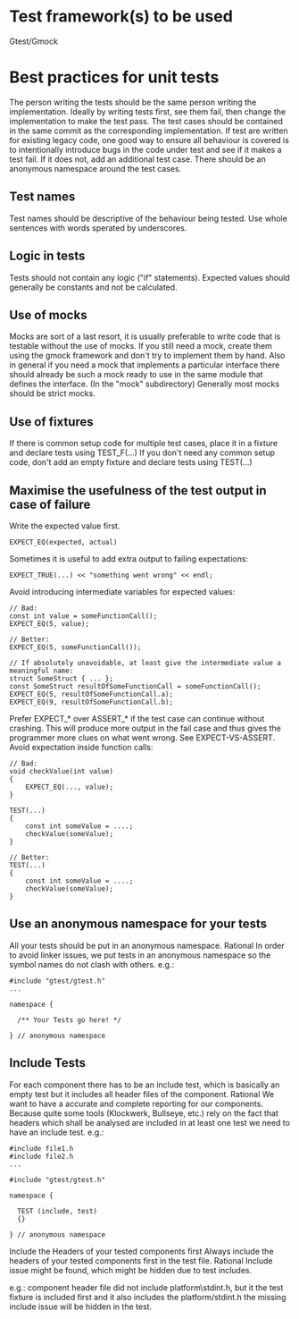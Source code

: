 # Test framework(s) to be used
Gtest/Gmock


# Best practices for unit tests

The person writing the tests should be the same person writing the implementation. Ideally by writing tests first, see them fail, then change the implementation to make the test pass.
The test cases should be contained in the same commit as the corresponding implementation.
If test are written for existing legacy code, one good way to ensure all behaviour is covered is to intentionally introduce bugs in the code under test and see if it makes a test fail. If it does not, add an additional test case.
There should be an anonymous namespace around the test cases.
## Test names

Test names should be descriptive of the behaviour being tested. Use whole sentences with words sperated by underscores.
## Logic in tests 
Tests should not contain any logic ("if" statements).
Expected values should generally be constants and not be calculated.
## Use of mocks
Mocks are sort of a last resort, it is usually preferable to write code that is testable without the use of mocks.
If you still need a mock, create them using the gmock framework and don't try to implement them by hand.
Also in general if you need a mock that implements a particular interface there should already be such a mock ready to use in the same module that defines the interface. (In the "mock" subdirectory)
Generally most mocks should be strict mocks.
## Use of fixtures 
If there is common setup code for multiple test cases, place it in a fixture and declare tests using TEST_F(...)
If you don't need any common setup code, don't add an empty fixture and declare tests using TEST(...)
## Maximise the usefulness of the test output in case of failure
Write the expected value first.
```
EXPECT_EQ(expected, actual)
```
Sometimes it is useful to add extra output to failing expectations:
```
EXPECT_TRUE(...) << "something went wrong" << endl;
```
Avoid introducing intermediate variables for expected values:
```
// Bad:
const int value = someFunctionCall();
EXPECT_EQ(5, value);
  
// Better:
EXPECT_EQ(5, someFunctionCall());
  
// If absolutely unavoidable, at least give the intermediate value a meaningful name:
struct SomeStruct { ... };
const SomeStruct resultOfSomeFunctionCall = someFunctionCall();
EXPECT_EQ(5, resultOfSomeFunctionCall.a);
EXPECT_EQ(9, resultOfSomeFunctionCall.b);
```
Prefer EXPECT_* over ASSERT_* if the test case can continue without crashing. This will produce more output in the fail case and thus gives the programmer more clues on what went wrong. See EXPECT-VS-ASSERT.
Avoid expectation inside function calls:
```
// Bad:
void checkValue(int value)
{
    EXPECT_EQ(..., value);
}
  
TEST(...)
{
    const int someValue = ....;
    checkValue(someValue);
}
  
// Better:
TEST(...)
{
    const int someValue = ....;
    checkValue(someValue);
}
```

## Use an anonymous namespace for your tests
All your tests should be put in an anonymous namespace.
Rational
In order to avoid linker issues, we put tests in an anonymous namespace so the symbol names do not clash with others.
e.g.:
```
#include "gtest/gtest.h"
...
  
namespace {
  
  /** Your Tests go here! */
  
} // anonymous namespace
```

## Include Tests

For each component there has to be an include test, which is basically an empty test but it includes all header files of the component.
Rational
We want to have a accurate and complete reporting for our components. Because quite some tools (Klockwerk, Bullseye, etc.) rely on the fact that headers which shall be analysed are included in at least one test we need to have an include test.
e.g.:
```
#include file1.h
#include file2.h
...
  
#include "gtest/gtest.h"
  
namespace {
  
  TEST (include, test)
  {}
  
} // anonymous namespace
```
  
Include the Headers of your tested components first
Always include the headers of your tested components first in the test file.
Rational
Include issue might be found, which might be hidden due to test includes.

e.g.:
component header file did not include platform\stdint.h, but it the test fixture is included first and it also includes the platform/stdint.h the missing include issue will be hidden in the test.
